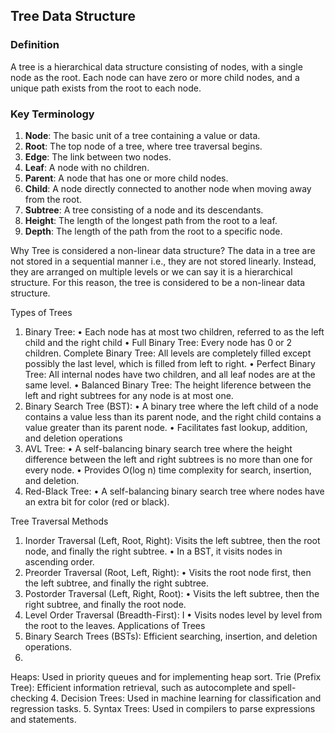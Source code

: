 ## Tree Data Structure

### Definition

A tree is a hierarchical data structure consisting of nodes, with a single node as the root. Each node can have zero or more child nodes, and a unique path exists from the root to each node.

### Key Terminology

1. **Node**: The basic unit of a tree containing a value or data.
2. **Root**: The top node of a tree, where tree traversal begins.
3. **Edge**: The link between two nodes.
4. **Leaf**: A node with no children.
5. **Parent**: A node that has one or more child nodes.
6. **Child**: A node directly connected to another node when moving away from the root.
7. **Subtree**: A tree consisting of a node and its descendants.
8. **Height**: The length of the longest path from the root to a leaf.
9. **Depth**: The length of the path from the root to a specific node.

Why Tree is considered a non-linear data structure?
The data in a tree are not stored in a sequential manner i.e., they are not stored linearly. Instead, they are arranged on multiple levels or we can say it is a hierarchical structure. For this reason, the tree is considered to be a non-linear data structure.

Types of Trees
1. Binary Tree:
• Each node has at most two children, referred to as the left child and the right
child
• Full Binary Tree: Every node has 0 or 2 children.
Complete Binary Tree: All levels are completely filled except possibly the last
level, which is filled from left to right.
• Perfect Binary Tree: All internal nodes have two children, and all leaf nodes are
at the same level.
• Balanced Binary Tree: The height liference between the left and right subtrees
for any node is at most one.
2. Binary Search Tree (BST):
• A binary tree where the left child of a node contains a value less than its parent
node, and the right child contains a value greater than its parent node.
• Facilitates fast lookup, addition, and deletion operations
3. AVL Tree:
• A self-balancing binary search tree where the height difference between the left
and right subtrees is no more than one for every node.
• Provides O(log n) time complexity for search, insertion, and deletion.
4. Red-Black Tree:
• A self-balancing binary search tree where nodes have an extra bit for color (red
or black).

Tree Traversal Methods
1. Inorder Traversal (Left, Root, Right):
Visits the left subtree, then the root node, and finally the right subtree.
• In a BST, it visits nodes in ascending order.
2. Preorder Traversal (Root, Left, Right):
• Visits the root node first, then the left subtree, and finally the right subtree.
3. Postorder Traversal (Left, Right, Root):
• Visits the left subtree, then the right subtree, and finally the root node.
4. Level Order Traversal (Breadth-First): I
• Visits nodes level by level from the root to the leaves.
Applications of Trees
1. Binary Search Trees (BSTs): Efficient searching, insertion, and deletion operations.
2.
Heaps: Used in priority queues and for implementing heap sort.
Trie (Prefix Tree): Efficient information retrieval, such as autocomplete and
spell-checking
4. Decision Trees: Used in machine learning for classification and regression tasks.
5. Syntax Trees: Used in compilers to parse expressions and statements.

